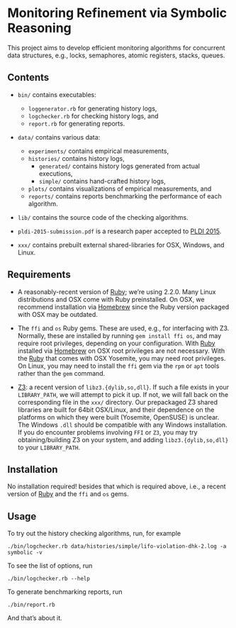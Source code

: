 # Monitoring Refinement via Symbolic Reasoning

This project aims to develop efficient monitoring algorithms for concurrent
data structures, e.g., locks, semaphores, atomic registers, stacks, queues.

## Contents

* `bin/` contains executables:
    * `loggenerator.rb` for generating history logs,
    * `logchecker.rb` for checking history logs, and
    * `report.rb` for generating reports.

* `data/` contains various data:
    * `experiments/` contains empirical measurements,
    * `histories/` contains history logs,
        * `generated/` contains history logs generated from actual executions,
        * `simple/` contains hand-crafted history logs,
    * `plots/` contains visualizations of empirical measurements, and
    * `reports/` contains reports benchmarking the performance of each algorithm.

* `lib/` contains the source code of the checking algorithms.

* `pldi-2015-submission.pdf` is a research paper accepted to [PLDI 2015][].

* `xxx/` contains prebuilt external shared-libraries for OSX, Windows, and Linux.

[PLDI 2015]: http://conf.researchr.org/home/pldi2015

## Requirements

* A reasonably-recent version of [Ruby][]; we’re using 2.2.0. Many Linux
  distributions and OSX come with Ruby preinstalled. On OSX, we recommend
  installation via [Homebrew] since the Ruby version packaged with OSX may be
  outdated.

* The `ffi` and `os` Ruby gems. These are used, e.g., for interfacing with Z3.
  Normally, these are installed by running `gem install ffi os`, and may
  require root privileges, depending on your configuration. With [Ruby][]
  installed via [Homebrew][] on OSX root privileges are not necessary. With the
  [Ruby][] that comes with OSX Yosemite, you may need root privileges. On
  Linux, you may need to install the `ffi` gem via the `rpm` or `apt` tools
  rather than the `gem` command.

* [Z3][]: a recent version of `libz3.{dylib,so,dll}`. If such a file exists in
  your `LIBRARY_PATH`, we will attempt to pick it up. If not, we will fall back
  on the corresponding file in the `xxx/` directory. Our prepackaged Z3 shared
  libraries are built for 64bit OSX/Linux, and their dependence on the
  platforms on which they were built (Yosemite, OpenSUSE) is unclear. The
  Windows `.dll` should be compatible with any Windows installation. If you do
  encounter problems involving `FFI` or `Z3`, you may try obtaining/building Z3
  on your system, and adding `libz3.{dylib,so,dll}` to your `LIBRARY_PATH`.

[Homebrew]: http://brew.sh
[Ruby]: https://www.ruby-lang.org
[Z3]: http://z3.codeplex.com

## Installation

No installation required! besides that which is required above, i.e., a recent
version of [Ruby] and the `ffi` and `os` gems.

## Usage

To try out the history checking algorithms, run, for example

    ./bin/logchecker.rb data/histories/simple/lifo-violation-dhk-2.log -a symbolic -v

To see the list of options, run

    ./bin/logchecker.rb --help
    
To generate benchmarking reports, run

    ./bin/report.rb

And that’s about it.
